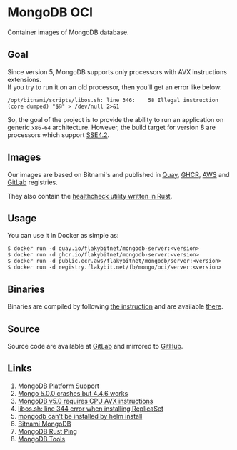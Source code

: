 # MongoDB OCI

Container images of MongoDB database.

## Goal

Since version 5, MongoDB supports only processors with AVX instructions extensions.  
If you try to run it on an old processor, then you'll get an error like below:
```
/opt/bitnami/scripts/libos.sh: line 346:    58 Illegal instruction     (core dumped) "$@" > /dev/null 2>&1
```
So, the goal of the project is to provide the ability to run an application on generic `x86-64` architecture.
However, the build target for version 8 are processors which support [SSE4.2](https://en.wikipedia.org/wiki/SSE4#SSE4.2).

## Images

Our images are based on Bitnami's and published in [Quay](https://quay.io/repository/flakybitnet/mongodb-server),
[GHCR](https://github.com/flakybitnet/mongodb-oci/pkgs/container/mongodb-server), [AWS](https://gallery.ecr.aws/flakybitnet/mongodb/server) and [GitLab](https://gitlab.flakybit.net/fb/mongo/oci/container_registry) registries.

They also contain the [healthcheck utility written in Rust](https://github.com/syndikat7/mongodb-rust-ping).

## Usage

You can use it in Docker as simple as:
```
$ docker run -d quay.io/flakybitnet/mongodb-server:<version>
$ docker run -d ghcr.io/flakybitnet/mongodb-server:<version>
$ docker run -d public.ecr.aws/flakybitnet/mongodb/server:<version>
$ docker run -d registry.flakybit.net/fb/mongo/oci/server:<version>
```

## Binaries

Binaries are compiled by following [the instruction](https://gitlab.flakybit.net/fb/mongo/db/-/blob/v8/Build.md) and are available [there](https://gitlab.flakybit.net/fb/mongo/db/-/packages/).

## Source

Source code are available at [GitLab](https://gitlab.flakybit.net/fb/mongo/oci) and mirrored to [GitHub](https://github.com/flakybitnet/mongodb-oci).

## Links

1. [MongoDB Platform Support](https://www.mongodb.com/docs/manual/administration/production-notes/#platform-support)
2. [Mongo 5.0.0 crashes but 4.4.6 works](https://github.com/docker-library/mongo/issues/485)
3. [MongoDB v5.0 requires CPU AVX instructions](https://github.com/turnkeylinux/tracker/issues/1724)
4. [libos.sh: line 344 error when installing ReplicaSet](https://github.com/bitnami/charts/issues/12834)
5. [mongodb can't be installed by helm install](https://github.com/bitnami/charts/issues/10255)
6. [Bitnami MongoDB](https://github.com/bitnami/containers/tree/main/bitnami/mongodb/7.0/debian-12)
7. [MongoDB Rust Ping](https://github.com/syndikat7/mongodb-rust-ping)
8. [MongoDB Tools](https://github.com/mongodb/mongo-tools)
